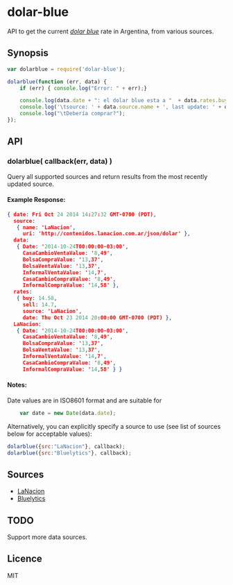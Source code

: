 dolar-blue
==========

API to get the current [*dolar blue*](https://es.wikipedia.org/wiki/D%C3%B3lar_blue) rate in Argentina, from various sources.


## Synopsis

``` javascript
var dolarblue = require('dolar-blue');

dolarblue(function (err, data) {
    if (err) { console.log("Error: " + err);}

    console.log(data.date + ": el dolar blue esta a "  + data.rates.buy  + " - "  + data.rates.sell);
    console.log('\tsource: ' + data.source.name + ', last update: ' + data.rates.date);
    console.log("\tDebería comprar?");
});

```

## API

### dolarblue( callback(err, data) )

Query all supported sources and return results from the most recently updated source.

#### Example Response:

``` json
{ date: Fri Oct 24 2014 14:27:32 GMT-0700 (PDT),
  source: 
   { name: 'LaNacion',
     uri: 'http://contenidos.lanacion.com.ar/json/dolar' },
  data: 
   { Date: '2014-10-24T00:00:00-03:00',
     CasaCambioVentaValue: '8,49',
     BolsaCompraValue: '13,37',
     BolsaVentaValue: '13,37',
     InformalVentaValue: '14,7',
     CasaCambioCompraValue: '8,49',
     InformalCompraValue: '14,58' },
  rates: 
   { buy: 14.58,
     sell: 14.7,
     source: 'LaNacion',
     date: Thu Oct 23 2014 20:00:00 GMT-0700 (PDT) },
  LaNacion: 
   { Date: '2014-10-24T00:00:00-03:00',
     CasaCambioVentaValue: '8,49',
     BolsaCompraValue: '13,37',
     BolsaVentaValue: '13,37',
     InformalVentaValue: '14,7',
     CasaCambioCompraValue: '8,49',
     InformalCompraValue: '14,58' } }
```

#### Notes:

Date values are in ISO8601 format and are suitable for
``` javascript
    var date = new Date(data.date);
```

Alternatively, you can explicitly specify a source to use (see list of sources below for acceptable values):

``` javascript
dolarblue({src:"LaNacion"}, callback);
dolarblue({src:"Bluelytics"}, callback);
```

## Sources

* [LaNacion](http://contenidos.lanacion.com.ar/json/dolar)
* [Bluelytics](http://api.bluelytics.com.ar/json/last_price)

## TODO
Support more data sources.

## Licence
MIT
